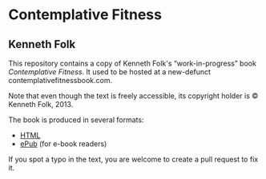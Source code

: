 # Contemplative Fitness
## Kenneth Folk

This repository contains a copy of Kenneth Folk's “work-in-progress” book *Contemplative Fitness*. It used to be hosted at a new-defunct contemplativefitnessbook.com.

Note that even though the text is freely accessible, its copyright holder is © Kenneth Folk, 2013.

The book is produced in several formats:

* [HTML](https://eudoxos.github.io/cfitness/html/index.html)
* [ePub](https://eudoxos.github.io/saints/epub/kenneth-folk-contemplative-fitness.epub) (for e-book readers)

If you spot a typo in the text, you are welcome to create a pull request to fix it.
